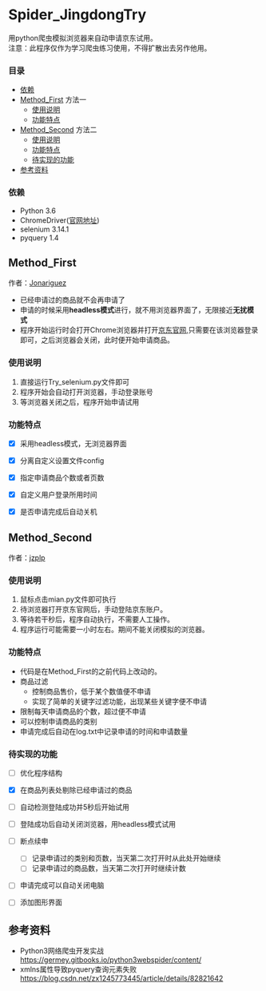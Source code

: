 # Spider_JingdongTry
用python爬虫模拟浏览器来自动申请京东试用。<br>
注意：此程序仅作为学习爬虫练习使用，不得扩散出去另作他用。<br>

### 目录
* [依赖](#依赖)
* [Method_First](#Method_First) 方法一
  * [使用说明](#使用说明)
  * [功能特点](#功能特点)
* [Method_Second](#Method_Second) 方法二
  * [使用说明](#使用说明-1)
  * [功能特点](#功能特点-1)
  * [待实现的功能](#待实现的功能)
* [参考资料](#参考资料)

### 依赖
* Python 3.6
* ChromeDriver([官网地址](https://sites.google.com/a/chromium.org/chromedriver/))
* selenium 3.14.1
* pyquery 1.4

## Method_First
作者：[Jonariguez](https://github.com/Jonariguez)

* 已经申请过的商品就不会再申请了
* 申请的时候采用**headless模式**进行，就不用浏览器界面了，无限接近**无扰模式**
* 程序开始运行时会打开Chrome浏览器并打开[京东官网](https://www.jd.com),只需要在该浏览器登录即可，之后浏览器会关闭，此时便开始申请商品。

### 使用说明
1. 直接运行Try_selenium.py文件即可
2. 程序开始会自动打开浏览器，手动登录账号
3. 等浏览器关闭之后，程序开始申请试用

### 功能特点
- [x] 采用headless模式，无浏览器界面
- [x] 分离自定义设置文件config
- [x] 指定申请商品个数或者页数
- [x] 自定义用户登录所用时间
- [x] 是否申请完成后自动关机


## Method_Second
作者：[jzplp](https://github.com/jzplp)

### 使用说明
1. 鼠标点击mian.py文件即可执行
2. 待浏览器打开京东官网后，手动登陆京东账户。
3. 等待若干秒后，程序自动执行，不需要人工操作。
4. 程序运行可能需要一小时左右。期间不能关闭模拟的浏览器。

### 功能特点
* 代码是在Method_First的之前代码上改动的。
* 商品过滤
  * 控制商品售价，低于某个数值便不申请
  * 实现了简单的关键字过滤功能，出现某些关键字便不申请
* 限制每天申请商品的个数，超过便不申请
* 可以控制申请商品的类别
* 申请完成后自动在log.txt中记录申请的时间和申请数量

### 待实现的功能
- [ ] 优化程序结构
- [x] 在商品列表处剔除已经申请过的商品
- [ ] 自动检测登陆成功并5秒后开始试用
- [ ] 登陆成功后自动关闭浏览器，用headless模式试用
- [ ] 断点续申
  - [ ] 记录申请过的类别和页数，当天第二次打开时从此处开始继续
  - [ ] 记录申请过的商品数，当天第二次打开时继续计数
- [ ] 申请完成可以自动关闭电脑
- [ ] 添加图形界面


## 参考资料
* Python3网络爬虫开发实战  <br>
  https://germey.gitbooks.io/python3webspider/content/
* xmlns属性导致pyquery查询元素失败 <br>
  https://blog.csdn.net/zx1245773445/article/details/82821642
